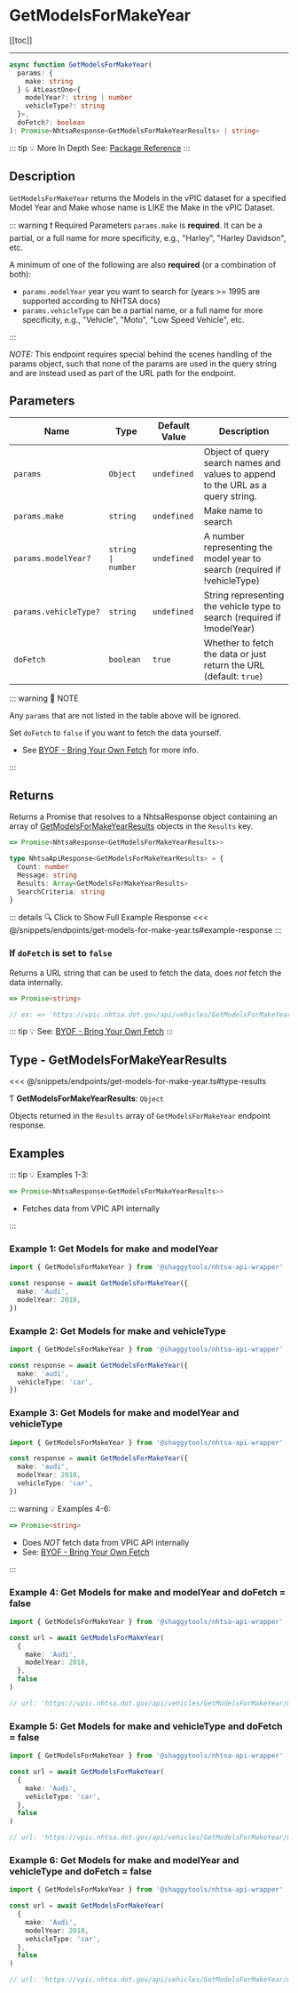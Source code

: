 # GetModelsForMakeYear

[[toc]]

---

```typescript
async function GetModelsForMakeYear(
  params: {
    make: string
  } & AtLeastOne<{
    modelYear?: string | number
    vehicleType?: string
  }>,
  doFetch?: boolean
): Promise<NhtsaResponse<GetModelsForMakeYearResults> | string>
```

::: tip :bulb: More In Depth
See: [Package Reference](../typedoc/modules/api_endpoints_GetModelsForMakeYear.md)
:::

## Description

`GetModelsForMakeYear` returns the Models in the vPIC dataset for a specified Model Year and
Make whose name is LIKE the Make in the vPIC Dataset.

::: warning :exclamation: Required Parameters
`params.make` is **required**. It can be a partial, or a full name for more specificity, e.g.,
"Harley", "Harley Davidson", etc.

A minimum of one of the following are also **required** (or a combination of both):

- `params.modelYear` year you want to search for (years >= 1995 are supported according to NHTSA
  docs)
- `params.vehicleType` can be a partial name, or a full name for more specificity, e.g.,
  "Vehicle", "Moto", "Low Speed Vehicle", etc.

:::

_NOTE:_ This endpoint requires special behind the scenes handling of the params object, such that
none of the params are used in the query string and are instead used as part of the URL path for the
endpoint.

## Parameters

| Name                  | Type               | Default Value | Description                                                                     |
| --------------------- | ------------------ | ------------- | ------------------------------------------------------------------------------- |
| `params`              | `Object`           | `undefined`   | Object of query search names and values to append to the URL as a query string. |
| `params.make`         | `string`           | `undefined`   | Make name to search                                                             |
| `params.modelYear?`   | `string \| number` | `undefined`   | A number representing the model year to search (required if !vehicleType)       |
| `params.vehicleType?` | `string`           | `undefined`   | String representing the vehicle type to search (required if !modelYear)         |
| `doFetch`             | `boolean`          | `true`        | Whether to fetch the data or just return the URL (default: `true`)              |

::: warning 📝 NOTE

Any `params` that are not listed in the table above will be ignored.

Set `doFetch` to `false` if you want to fetch the data yourself.

- See [BYOF - Bring Your Own Fetch](../guide/bring-your-own-fetch.md#option-1-set-dofetch-to-false)
  for more info.

:::

## Returns

Returns a Promise that resolves to a NhtsaResponse object containing an array of
[GetModelsForMakeYearResults](#type-getmodelsformakeyearresults) objects in the
`Results` key.

```typescript
=> Promise<NhtsaResponse<GetModelsForMakeYearResults>>
```

```typescript
type NhtsaApiResponse<GetModelsForMakeYearResults> = {
  Count: number
  Message: string
  Results: Array<GetModelsForMakeYearResults>
  SearchCriteria: string
}
```

::: details :mag: Click to Show Full Example Response
<<< @/snippets/endpoints/get-models-for-make-year.ts#example-response
:::

### If `doFetch` is set to `false`

Returns a URL string that can be used to fetch the data, does _not_ fetch the data internally.

```typescript
=> Promise<string>

// ex: => 'https://vpic.nhtsa.dot.gov/api/vehicles/GetModelsForMakeYear/make/audi/modelyear/2018/vehicleType/car?format=json'
```

::: tip :bulb: See: [BYOF - Bring Your Own Fetch](../guide/bring-your-own-fetch.md#option-1-set-dofetch-to-false)
:::

## Type - GetModelsForMakeYearResults

<<< @/snippets/endpoints/get-models-for-make-year.ts#type-results

Ƭ **GetModelsForMakeYearResults**: `Object`

Objects returned in the `Results` array of `GetModelsForMakeYear` endpoint response.

## Examples

::: tip :bulb: Examples 1-3:

```typescript
=> Promise<NhtsaResponse<GetModelsForMakeYearResults>>
```

- Fetches data from VPIC API internally

:::

### Example 1: Get Models for make and modelYear

```ts
import { GetModelsForMakeYear } from '@shaggytools/nhtsa-api-wrapper'

const response = await GetModelsForMakeYear({
  make: 'Audi',
  modelYear: 2018,
})
```

### Example 2: Get Models for make and vehicleType

```ts
import { GetModelsForMakeYear } from '@shaggytools/nhtsa-api-wrapper'

const response = await GetModelsForMakeYear({
  make: 'audi',
  vehicleType: 'car',
})
```

### Example 3: Get Models for make and modelYear and vehicleType

```ts
import { GetModelsForMakeYear } from '@shaggytools/nhtsa-api-wrapper'

const response = await GetModelsForMakeYear({
  make: 'audi',
  modelYear: 2018,
  vehicleType: 'car',
})
```

::: warning :bulb: Examples 4-6:

```typescript
=> Promise<string>
```

- Does _NOT_ fetch data from VPIC API internally
- See: [BYOF - Bring Your Own Fetch](../guide/bring-your-own-fetch.md#option-1-set-dofetch-to-false)

:::

### Example 4: Get Models for make and modelYear and doFetch = false

```ts
import { GetModelsForMakeYear } from '@shaggytools/nhtsa-api-wrapper'

const url = await GetModelsForMakeYear(
  {
    make: 'Audi',
    modelYear: 2018,
  },
  false
)

// url: 'https://vpic.nhtsa.dot.gov/api/vehicles/GetModelsForMakeYear/make/Audi/modelyear/2018?format=json'
```

### Example 5: Get Models for make and vehicleType and doFetch = false

```ts
import { GetModelsForMakeYear } from '@shaggytools/nhtsa-api-wrapper'

const url = await GetModelsForMakeYear(
  {
    make: 'Audi',
    vehicleType: 'car',
  },
  false
)

// url: 'https://vpic.nhtsa.dot.gov/api/vehicles/GetModelsForMakeYear/makeId/Audi/vehicleType/car?format=json'
```

### Example 6: Get Models for make and modelYear and vehicleType and doFetch = false

```ts
import { GetModelsForMakeYear } from '@shaggytools/nhtsa-api-wrapper'

const url = await GetModelsForMakeYear(
  {
    make: 'Audi',
    modelYear: 2018,
    vehicleType: 'car',
  },
  false
)

// url: 'https://vpic.nhtsa.dot.gov/api/vehicles/GetModelsForMakeYear/make/Audi/modelyear/2018/vehicleType/car?format=json'
```
